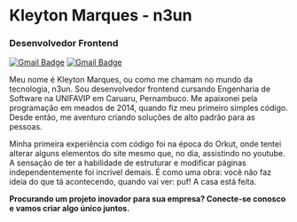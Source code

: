 # Kleyton Marques - n3un

### Desenvolvedor Frontend

[![Gmail Badge](https://img.shields.io/badge/-WhatsApp-4169E1?style=flat-square&labelColor=4169E1&logo=whatsapp&logoColor=white&link=wa.me/5587991738373)](link=wa.me/5587991738373)
[![Gmail Badge](https://img.shields.io/badge/-n3undev@gmail.com-4169E1?style=flat-square&logo=Gmail&logoColor=white&link=mailto:iuricold99@gmail.com)](mailto:iuricold99@gmail.com)


Meu nome é Kleyton Marques, ou como me chamam no mundo da tecnologia, n3un. Sou desenvolvedor frontend cursando Engenharia de Software na UNIFAVIP em Caruaru, Pernambuco.
Me apaixonei pela programação em meados de 2014, quando fiz meu primeiro simples código. Desde então, me aventuro criando soluções de alto padrão para as pessoas.

Minha primeira experiência com código foi na época do Orkut, onde tentei alterar alguns elementos do site mesmo que, no dia, assistindo no youtube. A sensação de ter a habilidade de estruturar e modificar páginas independentemente foi incrível demais. É como uma obra: você não faz ideia do que tá acontecendo, quando vai ver: puf! A casa está feita.

**Procurando um projeto inovador para sua empresa? Conecte-se conosco e vamos criar algo único juntos.**

